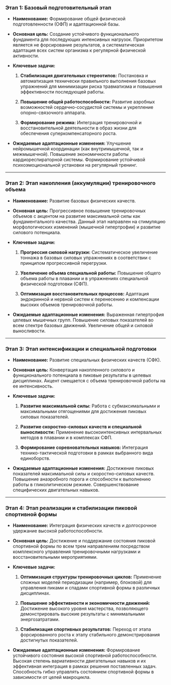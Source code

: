 
### **Этап 1: Базовый подготовительный этап**

- **Наименование:** Формирование общей физической подготовленности (ОФП) и адаптационной базы.
    
- **Основная цель:** Создание устойчивого функционального фундамента для последующих интенсивных нагрузок. Приоритетом является не форсирование результатов, а систематическая адаптация всех систем организма к регулярной физической активности.
    
- **Ключевые задачи:**
    
    1. **Стабилизация двигательных стереотипов:** Постановка и автоматизация технически правильного выполнения базовых упражнений для минимизации риска травматизма и повышения эффективности последующей работы.
        
    2. **Повышение общей работоспособности:** Развитие аэробных возможностей сердечно-сосудистой системы и укрепление опорно-связочного аппарата.
        
    3. **Формирование режима:** Интеграция тренировочной и восстановительной деятельности в образ жизни для обеспечения суперкомпенсаторного роста.
        
- **Ожидаемые адаптационные изменения:** Улучшение нейромышечной координации (как внутримышечной, так и межмышечной). Повышение экономичности работы кардиореспираторной системы. Формирование устойчивой психоэмоциональной установки на регулярный тренинг.
    

---

### **Этап 2: Этап накопления (аккумуляции) тренировочного объема**

- **Наименование:** Развитие базовых физических качеств.
    
- **Основная цель:** Прогрессивное повышение тренировочных объемов с акцентом на развитие максимальной силы как фундаментального качества. Данный этап направлен на стимуляцию морфологических изменений (мышечной гипертрофии) и развитие силового потенциала.
    
- **Ключевые задачи:**
    
    1. **Прогрессия силовой нагрузки:** Систематическое увеличение тоннажа в базовых силовых упражнениях в соответствии с принципом прогрессивной перегрузки.
        
    2. **Увеличение объема специальной работы:** Повышение общего объема работы в плавании и в упражнениях специальной физической подготовки (СФП).
        
    3. **Оптимизация восстановительных процессов:** Адаптация эндокринной и нервной систем к перенесению и компенсации высоких объемов тренировочной работы.
        
- **Ожидаемые адаптационные изменения:** Выраженная гипертрофия целевых мышечных групп. Повышение силовых показателей во всем спектре базовых движений. Увеличение общей и силовой выносливости.
    

---

### **Этап 3: Этап интенсификации и специальной подготовки**

- **Наименование:** Развитие специальных физических качеств (СФК).
    
- **Основная цель:** Конвертация накопленного силового и функционального потенциала в пиковые результаты в целевых дисциплинах. Акцент смещается с объема тренировочной работы на ее интенсивность.
    
- **Ключевые задачи:**
    
    1. **Развитие максимальной силы:** Работа с субмаксимальными и максимальными отягощениями для достижения пиковых силовых показателей.
        
    2. **Развитие скоростно-силовых качеств и специальной выносливости:** Применение высокоинтенсивных интервальных методов в плавании и в комплексах СФП.
        
    3. **Формирование соревновательных навыков:** Интеграция технико-тактической подготовки в рамках выбранного вида единоборств.
        
- **Ожидаемые адаптационные изменения:** Достижение пиковых показателей максимальной силы и скоростно-силовых качеств. Повышение анаэробного порога и способности к выполнению работы в гликолитическом режиме. Совершенствование специфических двигательных навыков.
    

---

### **Этап 4: Этап реализации и стабилизации пиковой спортивной формы**

- **Наименование:** Интеграция физических качеств и долгосрочное удержание высокой работоспособности.
    
- **Основная цель:** Достижение и поддержание состояния пиковой спортивной формы по всем трем направлениям посредством комплексного управления тренировочными нагрузками и восстановительными мероприятиями.
    
- **Ключевые задачи:**
    
    1. **Оптимизация структуры тренировочных циклов:** Применение сложных моделей периодизации (например, блоковой) для управления пиками и спадами спортивной формы в различных дисциплинах.
        
    2. **Повышение эффективности и экономичности движений:** Достижение высокого уровня мастерства, позволяющего демонстрировать высокие результаты с минимальными энергозатратами.
        
    3. **Стабилизация спортивных результатов:** Переход от этапа форсированного роста к этапу стабильного демонстрирования достигнутых показателей.
        
- **Ожидаемые адаптационные изменения:** Формирование устойчивого состояния высокой спортивной работоспособности. Высокая степень вариативности двигательных навыков и их эффективная интеграция в рамках решения поставленных задач. Способность гибко управлять состоянием спортивной формы в зависимости от целей макроцикла.
